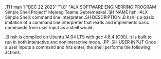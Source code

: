 .TH man 1 "DEC 22 2023" "1.0" "ALX SOFTWARE ENGINERRING PROGRAM  Simple Shell Project"
Meareg Teame Gebremeskel
.SH NAME
    hsh -ALX  Simple Shell: command line interpreter
.SH DESCRIPTION
.B hsh
is a basic imitation of a command line interpreter that reads and implements basic commands from user input as a shell would.

.B hsh
 is compiled on Ubuntu 14.04 LTS with gcc 4.8.4 (C90). It is built to run in both interactive and noninteractive mode.
.PP
.SH USER INPUT
Once a user inputs a command and hits enter, the shell performs the following actions:

